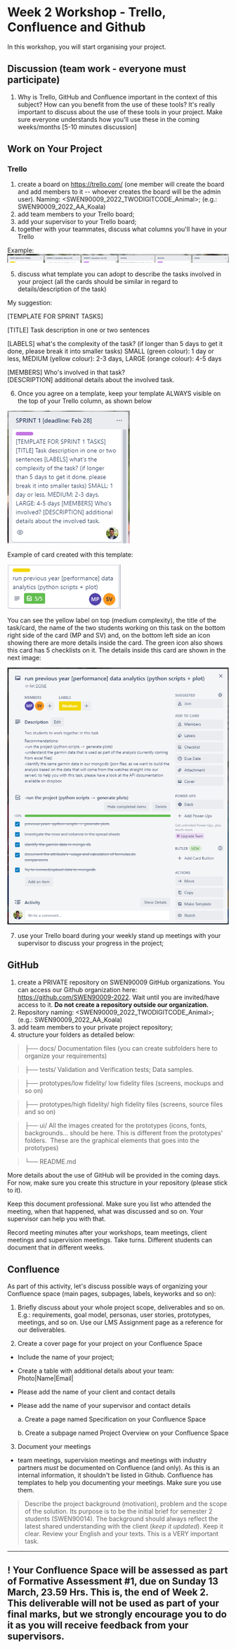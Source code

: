 # Week 2 Workshop - Trello, Confluence and Github

In this workshop, you will start organising your project.  

## Discussion (team work - everyone must participate)
1.  Why is Trello, GitHub and Confluence important in the context of
    this subject? How can you benefit from the use of these tools? It's
    really important to discuss about the use of these tools in your
    project. Make sure everyone understands how you'll use these in the
    coming weeks/months \[5-10 minutes discussion\]

## Work on Your Project

### Trello
1.  create a board on <https://trello.com/> (one member will create the
    board and add members to it -- whoever creates the board will be the
    admin user). Naming: \<SWEN90009_2022_TWODIGITCODE_Animal\>; (e.g.:
    SWEN90009_2022_AA_Koala)
2.  add team members to your Trello board;
3.  add your supervisor to your Trello board;
4.  together with your teammates, discuss what columns you'll have in
    your Trello

Example:
![](.//media/image1.png)

5.  discuss what template you can adopt to describe the tasks involved
    in your project (all the cards should be similar in regard to
    details/description of the task)

My suggestion:

\[TEMPLATE FOR SPRINT TASKS\]

\[TITLE\] Task description in one or two sentences

\[LABELS\] what\'s the complexity of the task? (if longer than 5 days to
get it done, please break it into smaller tasks) SMALL (green colour): 1
day or less, MEDIUM (yellow colour): 2-3 days, LARGE (orange colour):
4-5 days

\[MEMBERS\] Who\'s involved in that task?\
\[DESCRIPTION\] additional details about the involved task.

6.  Once you agree on a template, keep your template ALWAYS visible on
    the top of your Trello column, as shown below

![](.//media/image2.png)

Example of card created with this template:

![](.//media/image3.png)

You can see the yellow label on top (medium complexity), the title of
the task/card, the name of the two students working on this task on the
bottom right side of the card (MP and SV) and, on the bottom left side
an icon showing there are more details inside the card. The green icon
also shows this card has 5 checklists on it. The details inside this
card are shown in the next image:

![](.//media/image4.png)

7.  use your Trello board during your weekly stand up meetings with your
    supervisor to discuss your progress in the project;


## GitHub
1.  create a PRIVATE repository on SWEN90009 GitHub organizations. You
    can access our Github organization here:
    <https://github.com/SWEN90009-2022>. Wait until you are invited/have
    access to it. **Do not create a repository outside our
    organization.**
2.  Repository naming: \<SWEN90009_2022_TWODIGITCODE_Animal\>; (e.g.:
    SWEN90009_2022_AA_Koala)
3.  add team members to your private project repository;
4.  structure your folders as detailed below:

>├── docs/		Documentation files (you can create subfolders here to organize your requirements)

>├── tests/		Validation and Verification tests; Data samples.

>├── prototypes/low fidelity/		low fidelity files (screens, mockups and so on)

>├── prototypes/high fidelity/		high fidelity files (screens, source files and so on)

>├── ui/		All the images created for the prototypes (icons, fonts, backgrounds\... should be here. This is different from the prototypes\' folders.  These are the graphical elements that goes into the prototypes)

>└── README.md

More details about the use of GitHub will be provided in the coming
days. For now, make sure you create this structure in your repository
(please stick to it). 

Keep this document professional. Make sure you list who attended the
meeting, when that happened, what was discussed and so on. Your
supervisor can help you with that.

Record meeting minutes after your workshops, team meetings, client
meetings and supervision meetings. Take turns. Different students can
document that in different weeks.

## Confluence

As part of this activity, let's discuss possible ways of organizing your
Confluence space (main pages, subpages, labels, keyworks and so on):

1.  Briefly discuss about your whole project scope, deliverables and so
    on. E.g.: requirements, goal model, personas, user stories,
    prototypes, meetings, and so on. Use our LMS Assignment page as a
    reference for our deliverables.

2.  Create a cover page for your project on your Confluence Space

-   Include the name of your project;

-   Create a table with additional details about your team:
    Photo\|Name\|Email\|

-   Please add the name of your client and contact details

-   Please add the name of your supervisor and contact details

    a.  Create a page named Specification on your Confluence Space

    b.  Create a subpage named Project Overview on your Confluence Space

3. Document your meetings 
- team meetings, supervision meetings and meetings with industry partners *must* be documented on Confluence (and only). As this is an internal information, it shouldn't be listed in Github. Confluence has templates to help you documenting your meetings. Make sure you use them.

> Describe the project background (motivation), problem and the scope of
> the solution. Its purpose is to be the initial brief for semester 2
> students (SWEN90014). The background should always reflect the latest
> shared understanding with the client (*keep it updated*). Keep it
> clear. Review your English and your texts. This is a VERY important
> task.

  -----------------------------------------------------------------------
  **!**   Your Confluence Space will be assessed as part of Formative
          Assessment #1, due on Sunday 13 March, 23.59 Hrs. This is, the
          end of Week 2. This deliverable will not be used as part of
          your final marks, but we strongly encourage you to do it as you
          will receive feedback from your supervisors.
  ----------------------------------------------------------------------

